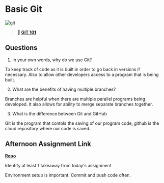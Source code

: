 # Basic Git

![git](https://git-scm.com/images/branching-illustration@2x.png)

> **📖 [GIT 101](https://codeworksacademy.com/fs-student-guide/resources/wk1/01-GIT)**

## Questions

1. In your own words, why do we use Git?

To keep track of code as it is built in order to go back in versions if necessary.  Also to allow other developers access to a program that is being built.

2. What are the benefits of having multiple branches?

Branches are helpful when there are multiple parallel programs being developed.  It also allows for ability to merge separate branches together.

3. What is the difference between Git and GitHub

Git is the program that contols the saving of our program code, github is the cloud repository where our code is saved.

## Afternoon Assignment Link

**[Repo](https://github.com/ScottTLyman/fs-journal)**

Identify at least 1 takeaway from today's assignment

Environment setup is important. Commit and push code often.